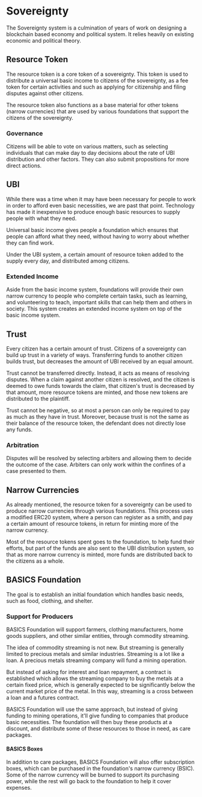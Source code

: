 # Sovereignty

The Sovereignty system is a culmination of years of work on designing a blockchain based economy and political system. It relies heavily on existing economic and political theory.

## Resource Token

The resource token is a core token of a sovereignty. This token is used to distribute a universal basic income to citizens of the sovereignty, as a fee token for certain activities and such as applying for citizenship and filing disputes against other citizens.

The resource token also functions as a base material for other tokens (narrow currencies) that are used by various foundations that support the citizens of the sovereignty.

### Governance

Citizens will be able to vote on various matters, such as selecting individuals that can make day to day decisions about the rate of UBI distribution and other factors. They can also submit propositions for more direct actions.

## UBI

While there was a time when it may have been necessary for people to work in order to afford even basic necessities, we are past that point. Technology has made it inexpensive to produce enough basic resources to supply people with what they need.

Universal basic income gives people a foundation which ensures that people can afford what they need, without having to worry about whether they can find work.

Under the UBI system, a certain amount of resource token added to the supply every day, and distributed among citizens.

### Extended Income

Aside from the basic income system, foundations will provide their own narrow currency to people who complete certain tasks, such as learning, and volunteering to teach, important skills that can help them and others in society. This system creates an extended income system on top of the basic income system.

## Trust

Every citizen has a certain amount of trust. Citizens of a sovereignty can build up trust in a variety of ways. Transferring funds to another citizen builds trust, but decreases the amount of UBI received by an equal amount.

Trust cannot be transferred directly. Instead, it acts as means of resolving disputes. When a claim against another citizen is resolved, and the citizen is deemed to owe funds towards the claim, that citizen's trust is decreased by that amount, more resource tokens are minted, and those new tokens are distributed to the plaintiff.

Trust cannot be negative, so at most a person can only be required to pay as much as they have in trust. Moreover, because trust is not the same as their balance of the resource token, the defendant does not directly lose any funds.

### Arbitration

Disputes will be resolved by selecting arbiters and allowing them to decide the outcome of the case. Arbiters can only work within the confines of a case presented to them.

## Narrow Currencies

As already mentioned, the resource token for a sovereignty can be used to produce narrow currencies through various foundations. This process uses a modified ERC20 system, where a person can register as a smith, and pay a certain amount of resource tokens, in return for minting more of the narrow currency.

Most of the resource tokens spent goes to the foundation, to help fund their efforts, but part of the funds are also sent to the UBI distribution system, so that as more narrow currency is minted, more funds are distributed back to the citizens as a whole.

## BASICS Foundation

The goal is to establish an initial foundation which handles basic needs, such as food, clothing, and shelter.

### Support for Producers

BASICS Foundation will support farmers, clothing manufacturers, home goods suppliers, and other similar entities, through commodity streaming.

The idea of commodity streaming is not new. But streaming is generally limited to precious metals and similar industries. Streaming is a lot like a loan. A precious metals streaming company will fund a mining operation.

But instead of asking for interest and loan repayment, a contract is established which allows the streaming company to buy the metals at a certain fixed price, which is generally expected to be significantly below the current market price of the metal. In this way, streaming is a cross between a loan and a futures contract.

BASICS Foundation will use the same approach, but instead of giving funding to mining operations, it'll give funding to companies that produce basic necessities. The foundation will then buy these products at a discount, and distribute some of these resources to those in need, as care packages.

#### BASICS Boxes

In addition to care packages, BASICS Foundation will also offer subscription boxes, which can be purchased in the foundation's narrow currency (BSIC). Some of the narrow currency will be burned to support its purchasing power, while the rest will go back to the foundation to help it cover expenses. 
